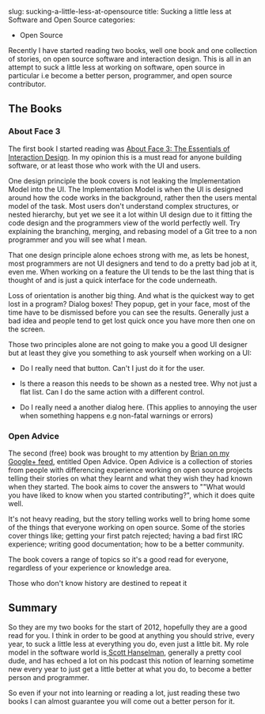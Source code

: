 slug: sucking-a-little-less-at-opensource
title: Sucking a little less at Software and Open Source
categories:
- Open Source

Recently I have started reading two books, well one book and one collection of stories, on open source software and interaction design.  This is all in an attempt to suck a little less at working on software, open source in particular i.e become a better person, programmer, and open source contributor.



## The Books





### About Face 3



The first book I started reading was [About Face 3: The Essentials of Interaction Design](http://www.amazon.com/About-Face-Essentials-Interaction-Design/dp/0470084111).  In my opinion this is a must read for anyone building software, or at least those who work with the UI and users. 

One design principle the book covers is not leaking the Implementation Model into the UI. The Implementation Model is when the UI is designed around how the code works in the background, rather then the users mental model of the task. Most users don't understand complex structures, or nested hierarchy, but yet we see it a lot within UI design due to it fitting the code design and the programmers view of the world perfectly well.  Try explaining the branching, merging, and rebasing model of a Git tree to a non programmer and you will see what I mean.

That one design principle alone echoes strong with me, as lets be honest, most programmers are not UI designers and tend to do a pretty bad job at it, even me.  When working on a feature the UI tends to be the last thing that is thought of and is just a quick interface for the code underneath. 

Loss of orientation is another big thing. And what is the quickest way to get lost in a program? Dialog boxes! They popup, get in your face, most of the time have to be dismissed before you can see the results. Generally just a bad idea and people tend to get lost quick once you have more then one on the screen.

Those two principles alone are not going to make you a good UI designer but at least they give you something to ask yourself when working on a UI:



	
  * Do I really need that button.  Can't I just do it for the user.

	
  * Is there a reason this needs to be shown as a nested tree.  Why not just a flat list.  Can I do the same action with a different control.

	
  * Do I really need a another dialog here. (This applies to annoying the user when something happens e.g non-fatal warnings or errors)





### Open Advice



The second (free) book was brought to my attention by [Brian on my Google+ feed](https://plus.google.com/u/0/112383017680227997640/posts/BxoZjy9AYC8), entitled Open Advice. Open Adivice is a collection of stories from people with differencing experience working on open source projects telling their stories on what they learnt and what they wish they had known when they started.   The book aims to cover the answers to ""What would you have liked to know when you started contributing?", which it does quite well.

It's not heavy reading, but the story telling works well to bring home some of the things that everyone working on open source.  Some of the stories cover things like; getting your first patch rejected; having a bad first IRC experience; writing good documentation; how to be a better community.

The book covers a range of topics so it's a good read for everyone, regardless of your experience or knowledge area.

Those who don't know history are destined to repeat it



## Summary



So they are my two books for the start of 2012, hopefully they are a good read for you.  I think in order to be good at anything you should strive, every year, to suck a little less at everything you do, even just a little bit.  My role model in the software world is[ Scott Hanselman](http://www.hanselman.com/), generally a pretty cool dude, and has echoed a lot on his podcast this notion of learning sometime new every year to just get a little better at what you do, to become a better person and programmer.

So even if your not into learning or reading a lot, just reading these two books I can almost guarantee  you will come out a better person for it.





